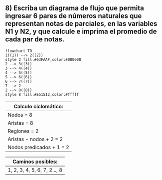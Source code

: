 ## 8) Escriba un diagrama de flujo que permita ingresar 6 pares de números naturales que representan notas de parciales, en las variables N1 y N2, y que calcule e imprima el promedio de cada par de notas.
```mermaid
flowchart TD
1((1)) --> 2((2))
style 2 fill:#03FAAF,color:#000000
2 --> 3((3))
3 --> 4((4))
4 --> 5((5))
5 --> 6((6))
6 --> 7((7))
7 --> 2
2 --> 8((8))
style 8 fill:#E51512,color:#fffff
```
Calculo ciclomático: |
---------------------|
Nodos = 8 |
Aristas = 8 |
Regiones = 2 |
Aristas - nodos + 2 = 2 |
Nodos predicados + 1 = 2 |

Caminos posibles: |
------------------|
 1, 2, 3, 4, 5, 6, 7, 2..., 8 |